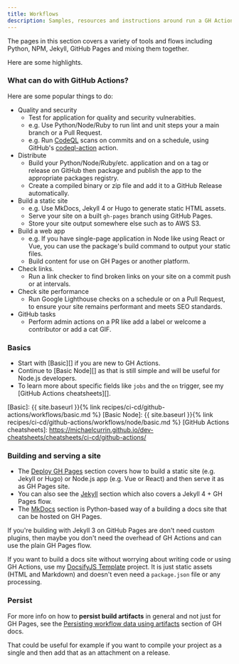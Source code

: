 ```yaml
---
title: Workflows
description: Samples, resources and instructions around run a GH Actions workflow
---
```



The pages in this section covers a variety of tools and flows including Python, NPM, Jekyll, GitHub Pages and mixing them together. 

Here are some highlights.

### What can do with GitHub Actions?

Here are some popular things to do:

- Quality and security
    - Test for application for quality and security vulnerabities.
    - e.g. Use Python/Node/Ruby to run lint and unit steps your a main branch or a Pull Request.
    - e.g. Run [CodeQL][] scans on commits and on a schedule, using GitHub's [codeql-action][] action.
- Distribute
    - Build your Python/Node/Ruby/etc. application and on a tag or release on GitHub then package and publish the app to the appropriate packages registry.
    - Create a compiled binary or zip file and add it to a GitHub Release automatically.
- Build a static site
    - e.g. Use MkDocs, Jekyll 4 or Hugo to generate static HTML assets.
    - Serve your site on a built `gh-pages` branch using GitHub Pages.
    - Store your site output somewhere else such as to AWS S3.
- Build a web app
    - e.g. If you have single-page application in Node like using React or Vue, you can use the package's build command to output your static files.
    - Build content for use on GH Pages or another platform.
- Check links.
    - Run a link checker to find broken links on your site on a commit push or at intervals.
- Check site performance
    - Run Google Lighthouse checks on a schedule or on a Pull Request, to ensure your site remains performant and meets SEO standards.
- GitHub tasks
    - Perform admin actions on a PR like add a label or welcome a contributor or add a cat GIF.

[CodeQL]: https://securitylab.github.com/tools/codeql
[codeql-action]: https://github.com/github/codeql-action

### Basics

- Start with [Basic][] if you are new to GH Actions.
- Continue to [Basic Node][] as that is still simple and will be useful for Node.js developers.
- To learn more about specific fields like `jobs` and the `on` trigger, see my [GitHub Actions cheatsheets][].

[Basic]: {{ site.baseurl }}{% link recipes/ci-cd/github-actions/workflows/basic.md %}
[Basic Node]: {{ site.baseurl }}{% link recipes/ci-cd/github-actions/workflows/node/basic.md %}
[GitHub Actions cheatsheets]: https://michaelcurrin.github.io/dev-cheatsheets/cheatsheets/ci-cd/github-actions/

### Building and serving a site

- The [Deploy GH Pages](deploy-gh-pages) section covers how to build a static site (e.g. Jekyll or Hugo) or Node.js app (e.g. Vue or React) and then serve it as as GH Pages site.
- You can also see the [Jekyll](jekyll/) section which also covers a Jekyll 4 + GH Pages flow.
- The [MkDocs](mkdocs/) section is Python-based way of a building a docs site that can be hosted on GH Pages.

If you're building with Jekyll 3 on GitHub Pages are don't need custom plugins, then maybe you don't need the overhead of GH Actions and can use the plain GH Pages flow.

If you want to build a docs site without worrying about writing code or using GH Actions, use my [DocsifyJS Template][] project. It is just static assets (HTML and Markdown) and doesn't even need a `package.json` file or any processing.

[DocsifyJS Template]: https://michaelcurrin.github.io/docsify-js-template/#/

### Persist

For more info on how to **persist build artifacts** in general and not just for GH Pages, see the [Persisting workflow data using artifacts][] section of GH docs.

That could be useful for example if you want to compile your project as a single and then add that as an attachment on a release.

[Persisting workflow data using artifacts]: https://docs.github.com/en/actions/configuring-and-managing-workflows/persisting-workflow-data-using-artifacts
